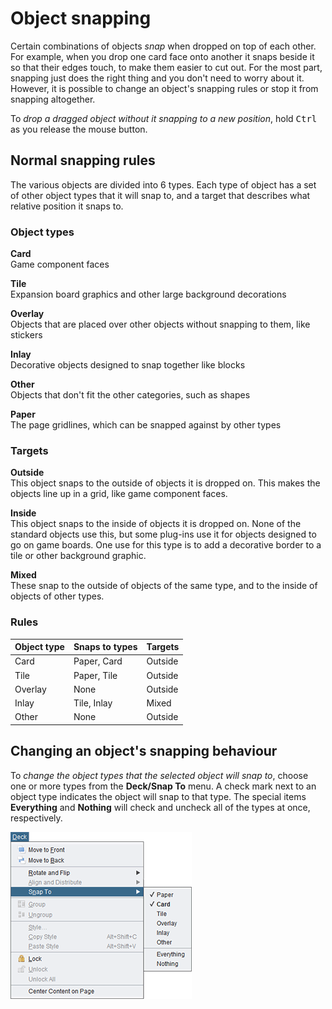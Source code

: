 # Object snapping

Certain combinations of objects *snap* when dropped on top of each other. For example, when you drop one card face onto another it snaps beside it so that their edges touch, to make them easier to cut out. For the most part, snapping just does the right thing and you don't need to worry about it. However, it is possible to change an object's snapping rules or stop it from snapping altogether.

To *drop a dragged object without it snapping to a new position*, hold <kbd>Ctrl</kbd> as you release the mouse button.

## Normal snapping rules

The various objects are divided into 6 types. Each type of object has a set of other object types that it will snap to, and a target that describes what relative position it snaps to.

### Object types

**Card**  
Game component faces

**Tile**  
Expansion board graphics and other large background decorations

**Overlay**  
Objects that are placed over other objects without snapping to them, like stickers

**Inlay**  
Decorative objects designed to snap together like blocks

**Other**  
Objects that don't fit the other categories, such as shapes

**Paper**  
The page gridlines, which can be snapped against by other types

### Targets

**Outside**  
This object snaps to the outside of objects it is dropped on. This makes the objects line up in a grid, like game component faces.

**Inside**  
This object snaps to the inside of objects it is dropped on. None of the standard objects use this, but some plug-ins use it for objects designed to go on game boards. One use for this type is to add a decorative border to a tile or other background graphic.

**Mixed**  
These snap to the outside of objects of the same type, and to the inside of objects of other types.

### Rules

| Object type | Snaps to types | Targets |
| ----------- | -------------- | ------- |
| Card        | Paper, Card    | Outside |
| Tile        | Paper, Tile    | Outside |
| Overlay     | None           | Outside |
| Inlay       | Tile, Inlay    | Mixed   |
| Other       | None           | Outside |

## Changing an object's snapping behaviour

To *change the object types that the selected object will snap to*, choose one or more types from the **Deck/Snap To** menu. A check mark next to an object type indicates the object will snap to that type. The special items **Everything** and **Nothing** will check and uncheck all of the types at once, respectively.

![the snap to menu](images/deck-snap-to.png)